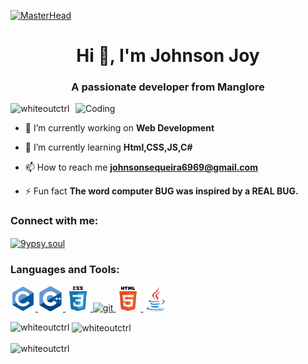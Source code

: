 [![MasterHead](https://storage.googleapis.com/gweb-uniblog-publish-prod/original_images/16320_Android_12_Blog_Header_opt_31x.gif)](https://whiteoutctrl.io)
<h1 align="center">Hi 👋, I'm Johnson Joy</h1>
<h3 align="center">A passionate developer from Manglore</h3>
<img align="right" alt="Coding" width="400" src="https://sagaratechnology.com/blog/wp-content/uploads/2022/03/service2.gif">

<p align="left"> <img src="https://komarev.com/ghpvc/?username=whiteoutctrl&label=Profile%20views&color=0e75b6&style=flat" alt="whiteoutctrl" /> </p>

- 🔭 I’m currently working on **Web Development**

- 🌱 I’m currently learning **Html,CSS,JS,C#**

- 📫 How to reach me **johnsonsequeira6969@gmail.com**

- ⚡ Fun fact **The word computer BUG was inspired by a REAL BUG.**

<h3 align="left">Connect with me:</h3>
<p align="left">
<a href="https://instagram.com/9ypsy.soul" target="blank"><img align="center" src="https://raw.githubusercontent.com/rahuldkjain/github-profile-readme-generator/master/src/images/icons/Social/instagram.svg" alt="9ypsy.soul" height="30" width="40" /></a>
</p>

<h3 align="left">Languages and Tools:</h3>
<p align="left"> <a href="https://www.cprogramming.com/" target="_blank" rel="noreferrer"> <img src="https://raw.githubusercontent.com/devicons/devicon/master/icons/c/c-original.svg" alt="c" width="40" height="40"/> </a> <a href="https://www.w3schools.com/cpp/" target="_blank" rel="noreferrer"> <img src="https://raw.githubusercontent.com/devicons/devicon/master/icons/cplusplus/cplusplus-original.svg" alt="cplusplus" width="40" height="40"/> </a> <a href="https://www.w3schools.com/css/" target="_blank" rel="noreferrer"> <img src="https://raw.githubusercontent.com/devicons/devicon/master/icons/css3/css3-original-wordmark.svg" alt="css3" width="40" height="40"/> </a> <a href="https://git-scm.com/" target="_blank" rel="noreferrer"> <img src="https://www.vectorlogo.zone/logos/git-scm/git-scm-icon.svg" alt="git" width="40" height="40"/> </a> <a href="https://www.w3.org/html/" target="_blank" rel="noreferrer"> <img src="https://raw.githubusercontent.com/devicons/devicon/master/icons/html5/html5-original-wordmark.svg" alt="html5" width="40" height="40"/> </a> <a href="https://www.java.com" target="_blank" rel="noreferrer"> <img src="https://raw.githubusercontent.com/devicons/devicon/master/icons/java/java-original.svg" alt="java" width="40" height="40"/> </a> </p>

<p><img align="left" src="https://github-readme-stats.vercel.app/api/top-langs?username=whiteoutctrl&show_icons=true&locale=en&layout=compact" alt="whiteoutctrl" /></p>

<p>&nbsp;<img align="center" src="https://github-readme-stats.vercel.app/api?username=whiteoutctrl&show_icons=true&locale=en" alt="whiteoutctrl" /></p>

<p><img align="center" src="https://github-readme-streak-stats.herokuapp.com/?user=whiteoutctrl&" alt="whiteoutctrl" /></p>
